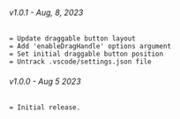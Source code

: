 
###### v1.0.1 - Aug, 8, 2023
```
= Update draggable button layout 
= Add 'enableDragHandle' options argument
= Set initial draggable button position
= Untrack .vscode/settings.json file
```
###### v1.0.0 - Aug 5 2023
```
= Initial release.
```
